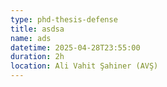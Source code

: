 ```yaml
---
type: phd-thesis-defense
title: asdsa
name: ads
datetime: 2025-04-28T23:55:00
duration: 2h
location: Ali Vahit Şahiner (AVŞ)
---
```

